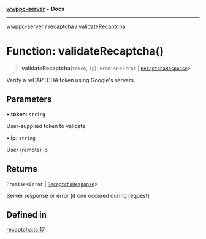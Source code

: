 [**wwppc-server**](../../README.md) • **Docs**

***

[wwppc-server](../../modules.md) / [recaptcha](../README.md) / validateRecaptcha

# Function: validateRecaptcha()

> **validateRecaptcha**(`token`, `ip`): `Promise`\<`Error` \| [`RecaptchaResponse`](../interfaces/RecaptchaResponse.md)\>

Verify a reCAPTCHA token using Google's servers.

## Parameters

• **token**: `string`

User-supplied token to validate

• **ip**: `string`

User (remote) ip

## Returns

`Promise`\<`Error` \| [`RecaptchaResponse`](../interfaces/RecaptchaResponse.md)\>

Server response or error (if one occured during request)

## Defined in

[recaptcha.ts:17](https://github.com/WWPPC/WWPPC-server/blob/64a61903b5a0f4aa306afe641a1ba5b173736b1a/src/recaptcha.ts#L17)
